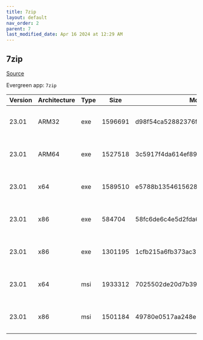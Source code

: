 ```yaml
---
title: 7zip
layout: default
nav_order: 2
parent: 7
last_modified_date: Apr 16 2024 at 12:29 AM
---
```


## 7zip

[Source](https://www.7-zip.org/)

Evergreen app: `7zip`

| Version | Architecture | Type | Size    | Md5                              | URI                                                                                                                                                                |
| ------- | ------------ | ---- | ------- | -------------------------------- | ------------------------------------------------------------------------------------------------------------------------------------------------------------------ |
| 23.01   | ARM32        | exe  | 1596691 | d98f54ca52882376fd8b39b29628a90a | [https://psychz.dl.sourceforge.net/project/sevenzip/7-Zip/23.01/7z2301-arm.exe](https://psychz.dl.sourceforge.net/project/sevenzip/7-Zip/23.01/7z2301-arm.exe)     |
| 23.01   | ARM64        | exe  | 1527518 | 3c5917f4da614ef892f055c697744b77 | [https://psychz.dl.sourceforge.net/project/sevenzip/7-Zip/23.01/7z2301-arm64.exe](https://psychz.dl.sourceforge.net/project/sevenzip/7-Zip/23.01/7z2301-arm64.exe) |
| 23.01   | x64          | exe  | 1589510 | e5788b13546156281bf0a4b38bdd0901 | [https://psychz.dl.sourceforge.net/project/sevenzip/7-Zip/23.01/7z2301-x64.exe](https://psychz.dl.sourceforge.net/project/sevenzip/7-Zip/23.01/7z2301-x64.exe)     |
| 23.01   | x86          | exe  | 584704  | 58fc6de6c4e5d2fda63565d54feb9e75 | [https://psychz.dl.sourceforge.net/project/sevenzip/7-Zip/23.01/7zr.exe](https://psychz.dl.sourceforge.net/project/sevenzip/7-Zip/23.01/7zr.exe)                   |
| 23.01   | x86          | exe  | 1301195 | 1cfb215a6fb373ac33a38b1db320c178 | [https://psychz.dl.sourceforge.net/project/sevenzip/7-Zip/23.01/7z2301.exe](https://psychz.dl.sourceforge.net/project/sevenzip/7-Zip/23.01/7z2301.exe)             |
| 23.01   | x64          | msi  | 1933312 | 7025502de20d7b39fb06870ab06d015b | [https://psychz.dl.sourceforge.net/project/sevenzip/7-Zip/23.01/7z2301-x64.msi](https://psychz.dl.sourceforge.net/project/sevenzip/7-Zip/23.01/7z2301-x64.msi)     |
| 23.01   | x86          | msi  | 1501184 | 49780e0517aa248e7fd90f50674a2645 | [https://psychz.dl.sourceforge.net/project/sevenzip/7-Zip/23.01/7z2301.msi](https://psychz.dl.sourceforge.net/project/sevenzip/7-Zip/23.01/7z2301.msi)             |
